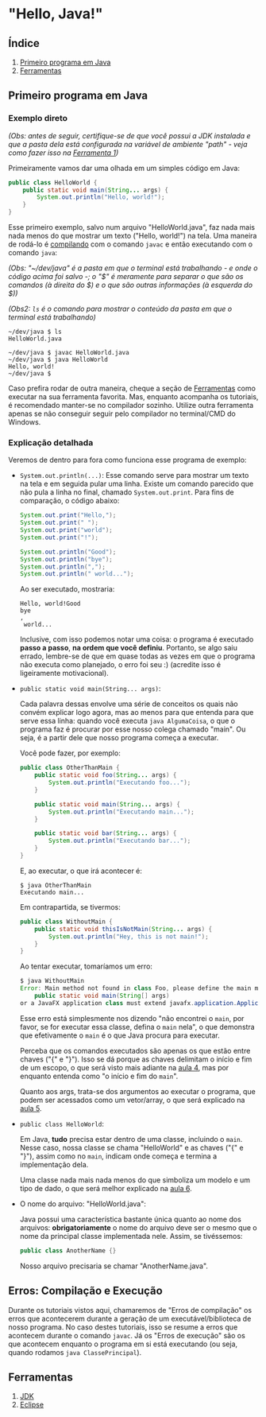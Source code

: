 "Hello, Java!"
==============


Índice
------

1. [Primeiro programa em Java](#primeiro-programa-em-java)
2. [Ferramentas](#ferramentas)

Primeiro programa em Java
-------------------------

### Exemplo direto

_(Obs: antes de seguir, certifique-se de que você possui a JDK instalada e que
a pasta dela está configurada na variável de ambiente "path" - veja como fazer
isso na [Ferramenta 1](#ferramentas))_

Primeiramente vamos dar uma olhada em um simples código em Java:

```java
public class HelloWorld {
    public static void main(String... args) {
        System.out.println("Hello, world!");
    }
}
```

Esse primeiro exemplo, salvo num arquivo "HelloWorld.java", faz nada mais nada
menos do que mostrar um texto ("Hello, world!") na tela. Uma maneira de rodá-lo
é [compilando](01-java-and-langs.md) com o comando `javac` e então executando
com o comando `java`:

_(Obs: "~/dev/java" é a pasta em que o terminal está trabalhando - e onde o
código acima foi salvo -; o "$" é meramente para separar o que são os comandos
(à direita do $) e o que são outras informações (à esquerda do $))_

_(Obs2: `ls` é o comando para mostrar o conteúdo da pasta em que o terminal
está trabalhando)_

```
~/dev/java $ ls
HelloWorld.java

~/dev/java $ javac HelloWorld.java
~/dev/java $ java HelloWorld
Hello, world!
~/dev/java $
```

Caso prefira rodar de outra maneira, cheque a seção de
[Ferramentas](#ferramentas) como executar na sua ferramenta favorita. Mas,
enquanto acompanha os tutoriais, é recomendado manter-se no compilador sozinho.
Utilize outra ferramenta apenas se não conseguir seguir pelo compilador no
terminal/CMD do Windows.

### Explicação detalhada

Veremos de dentro para fora como funciona esse programa de exemplo:

- `System.out.println(...)`:
  Esse comando serve para mostrar um texto na tela e em seguida pular uma
  linha. Existe um comando parecido que não pula a linha no final, chamado
  `System.out.print`. Para fins de comparação, o código abaixo:

  ```java
  System.out.print("Hello,");
  System.out.print(" ");
  System.out.print("world");
  System.out.print("!");

  System.out.println("Good");
  System.out.println("bye");
  System.out.println(",");
  System.out.println(" world...");
  ```

  Ao ser executado, mostraria:

  ```
  Hello, world!Good
  bye
  ,
   world...
  ```

  Inclusive, com isso podemos notar uma coisa: o programa é executado **passo a
  passo**, **na ordem que você definiu**. Portanto, se algo saiu errado,
  lembre-se de que em quase todas as vezes em que o programa não executa como
  planejado, o erro foi seu :) (acredite isso é ligeiramente motivacional).

- `public static void main(String... args)`:

  Cada palavra dessas envolve uma série de conceitos os quais não convém
  explicar logo agora, mas ao menos para que entenda para que serve essa linha:
  quando você executa `java AlgumaCoisa`, o que o programa faz é procurar por
  esse nosso colega chamado "main". Ou seja, é a partir dele que nosso programa
  começa a executar.

  Você pode fazer, por exemplo:

  ```java
  public class OtherThanMain {
      public static void foo(String... args) {
          System.out.println("Executando foo...");
      }

      public static void main(String... args) {
          System.out.println("Executando main...");
      }

      public static void bar(String... args) {
          System.out.println("Executando bar...");
      }
  }
  ```

  E, ao executar, o que irá acontecer é:

  ```
  $ java OtherThanMain
  Executando main...
  ```

  Em contrapartida, se tivermos:

  ```java
  public class WithoutMain {
      public static void thisIsNotMain(String... args) {
          System.out.println("Hey, this is not main!");
      }
  }
  ```

  Ao tentar executar, tomaríamos um erro:

  ```java
  $ java WithoutMain
  Error: Main method not found in class Foo, please define the main method as:
      public static void main(String[] args)
  or a JavaFX application class must extend javafx.application.Application
  ```

  Esse erro está simplesmente nos dizendo "não encontrei o `main`, por favor,
  se for executar essa classe, defina o `main` nela", o que demonstra que
  efetivamente o `main` é o que Java procura para executar.

  Perceba que os comandos executados são apenas os que estão entre chaves ("{"
  e "}"). Isso se dá porque as chaves delimitam o início e fim de um escopo, o
  que será visto mais adiante na [aula 4](04-if-and-switch.md), mas por
  enquanto entenda como "o início e fim do `main`".

  Quanto aos args, trata-se dos argumentos ao executar o programa, que podem
  ser acessados como um vetor/array, o que será explicado na [aula
  5](05-arrays.md).

- `public class HelloWorld`:

  Em Java, **tudo** precisa estar dentro de uma classe, incluindo o `main`.
  Nesse caso, nossa classe se chama "HelloWorld" e as chaves ("{" e "}"), assim
  como no `main`, indicam onde começa e termina a implementação dela.

  Uma classe nada mais nada menos do que simboliza um modelo e um tipo de dado,
  o que será melhor explicado na [aula 6](06-classes.md).

- O nome do arquivo: "HelloWorld.java":

  Java possui uma característica bastante única quanto ao nome dos arquivos:
  **obrigatoriamente** o nome do arquivo deve ser o mesmo que o nome da
  principal classe implementada nele. Assim, se tivéssemos:

  ```java
  public class AnotherName {}
  ```

  Nosso arquivo precisaria se chamar "AnotherName.java".


Erros: Compilação e Execução
----------------------------

Durante os tutoriais vistos aqui, chamaremos de "Erros de compilação" os erros
que acontecerem durante a geração de um executável/biblioteca de nosso
programa. No caso destes tutoriais, isso se resume a erros que acontecem
durante o comando `javac`. Já os "Erros de execução" são os que acontecem
enquanto o programa em si está executando (ou seja, quando rodamos `java
ClassePrincipal`).


Ferramentas
-----------

1. [JDK](/tools/jdk.md)
2. [Eclipse](/tools/eclipse.md)

